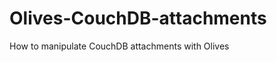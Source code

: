 Olives-CouchDB-attachments
==========================

How to manipulate CouchDB attachments with Olives